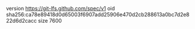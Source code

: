 version https://git-lfs.github.com/spec/v1
oid sha256:ca78e89418d0d65003f6907add25906e470d2cb288613a0bc7d2e822d6d2cacc
size 7600
